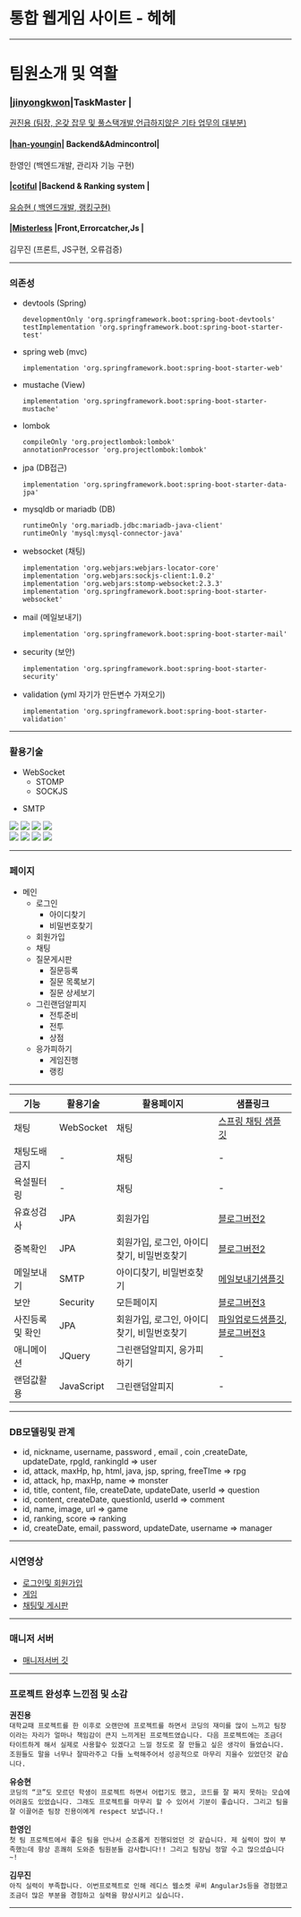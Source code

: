 # 통합 웹게임 사이트  - 헤헤
---
# 팀원소개 및 역활

###  |[**jinyongkwon**](https://github.com/jinyongkwon)|TaskMaster  |
[권진용 (팀장, 온갖 잡무 및 풀스택개발,언급하지않은 기타 업무의 대부분)](https://drive.google.com/file/d/1-7WQKKHfgGntvdoua5ovEru0dJggOG5U/view?usp=sharing)
#### |[**han-youngin**](https://github.com/han-youngin)| Backend&Admincontrol|
한영인 (백엔드개발, 관리자 기능 구현) [](http://)
#### |[**cotiful**](https://github.com/cotiful)  |Backend & Ranking system  |
[유승현 ( 백엔드개발, 랭킹구현)](https://www.quora.com/What-does-beautiful-code-look-like)
#### |[**Misterless**](https://github.com/Misterless)  |Front,Errorcatcher,Js   |
김무진 (프론트, JS구현, 오류검증)

---
### 의존성
+ devtools (Spring)
    ```
    developmentOnly 'org.springframework.boot:spring-boot-devtools'
    testImplementation 'org.springframework.boot:spring-boot-starter-test'
    ```
+ spring web (mvc)
    ```
    implementation 'org.springframework.boot:spring-boot-starter-web'
    ```
+ mustache (View)
    ```
    implementation 'org.springframework.boot:spring-boot-starter-mustache'
    ```
+ lombok 
    ```
    compileOnly 'org.projectlombok:lombok'
    annotationProcessor 'org.projectlombok:lombok'
    ```
+ jpa (DB접근)
    ```
    implementation 'org.springframework.boot:spring-boot-starter-data-jpa'
    ```
+ mysqldb or mariadb (DB)
    ```
    runtimeOnly 'org.mariadb.jdbc:mariadb-java-client'
    runtimeOnly 'mysql:mysql-connector-java'
    ```
+ websocket (채팅)
    ```
    implementation 'org.webjars:webjars-locator-core'
    implementation 'org.webjars:sockjs-client:1.0.2'
    implementation 'org.webjars:stomp-websocket:2.3.3'
    implementation 'org.springframework.boot:spring-boot-starter-websocket'
    ```
+ mail (메일보내기)
    ```
    implementation 'org.springframework.boot:spring-boot-starter-mail'
    ```
+ security (보안)
    ```
    implementation 'org.springframework.boot:spring-boot-starter-security'
    ```
+ validation (yml 자기가 만든변수 가져오기)
    ```
    implementation 'org.springframework.boot:spring-boot-starter-validation'
    ```
---
### 활용기술
+ WebSocket
    + STOMP
    + SOCKJS
- SMTP
<div>
    <img src="https://img.shields.io/badge/SpringBoot-6DB33F?style=for-the-badge&logo=SpringBoot&logoColor=white">
    <img src="https://img.shields.io/badge/Java-007396?style=for-the-badge&logo=Java&logoColor=white">
    <img src="https://img.shields.io/badge/JavaScript-3F7DF1E?style=for-the-badge&logo=JavaScript&logoColor=white">
    <img src="https://img.shields.io/badge/jQuery-0769AD?style=for-the-badge&logo=jQuery&logoColor=white">
</div>
<div>
    <img src="https://img.shields.io/badge/Bootstrap-7952B3?style=for-the-badge&logo=Bootstrap&logoColor=white">
    <img src="https://img.shields.io/badge/MariaDB-003545?style=for-the-badge&logo=MariaDB&logoColor=white">
    <img src="https://img.shields.io/badge/MySQL-4479A1?style=for-the-badge&logo=MySQL&logoColor=white">
    <img src="https://img.shields.io/badge/SpringSecurity-6DB33F?style=for-the-badge&logo=SpringSecurity&logoColor=white">
</div>

---
### 페이지 
+ 메인
    + 로그인
        + 아이디찾기
        + 비밀번호찾기
    + 회원가입
    + 채팅
    + 질문게시판
        + 질문등록
        + 질문 목록보기
        + 질문 상세보기
    + 그린랜덤알피지
        + 전투준비
        + 전투
        + 상점
    + 응가피하기
        + 게임진행
        + 랭킹
---
|기능|활용기술|활용페이지|샘플링크|
|---|----|-----|----|
|채팅|WebSocket|채팅|[스프링 채팅 샘플 깃](https://github.com/jinyongkwon/Spring-Websocket-sample)|
|채팅도배금지|-|채팅|-|
|욕설필터링|-|채팅|-|
|유효성검사|JPA|회원가입|[블로그버전2](https://github.com/jinyongkwon/BlogProject-V2)|
|중복확인|JPA|회원가입, 로그인, 아이디찾기, 비밀번호찾기|[블로그버전2](https://github.com/jinyongkwon/BlogProject-V2)|
|메일보내기|SMTP|아이디찾기, 비밀번호찾기|[메일보내기샘플깃](https://github.com/codingspecialist/Springboot-mail-test)|
|보안|Security|모든페이지|[블로그버전3](https://github.com/jinyongkwon/BlogProject-V3)|
|사진등록및 확인|JPA|회원가입, 로그인, 아이디찾기, 비밀번호찾기|[파일업로드샘플깃](https://github.com/jinyongkwon/Spring-Fileupload-sample), [블로그버전3](https://github.com/jinyongkwon/BlogProject-V3)|
|애니메이션|JQuery|그린랜덤알피지, 응가피하기|-|
|랜덤값활용|JavaScript|그린랜덤알피지|-|
---
### DB모델링및 관계
- id, nickname, username, password , email , coin ,createDate, updateDate, rpgId, rankingId => user
- id, attack, maxHp, hp, html, java, jsp, spring, freeTIme => rpg
- id, attack, hp, maxHp, name => monster
- id, title, content, file, createDate, updateDate, userId => question
- id, content, createDate, questionId, userId => comment
- id, name, image, url => game
- id, ranking, score => ranking
- id, createDate, email, password, updateDate, username => manager
---
### 시연영상
* [로그인및 회원가입](https://www.youtube.com/watch_popup?v=oT_0-2WqUaY)
* [게임](https://www.youtube.com/watch_popup?v=z81bZgSHJVY)
* [채팅및 게시판](https://www.youtube.com/watch_popup?v=6ToFD8tmFLw)
---
### 매니저 서버
- [매니저서버 깃](https://github.com/han-youngin/manager)
---
### 프로젝트 완성후 느낀점 및 소감
**권진용**<br/>
`대학교때 프로젝트를 한 이후로 오랜만에 프로젝트를 하면서 코딩의 재미를 많이 느끼고 팀장이라는 자리가 얼마나 책임감이 큰지 느끼게된 프로젝트였습니다. 다음 프로젝트에는 조금더 타이트하게 해서 실제로 사용할수 있겠다고 느낄 정도로 잘 만들고 싶은 생각이 들었습니다. 조원들도 말을 너무나 잘따라주고 다들 노력해주어서 성공적으로 마무리 지을수 있었던것 같습니다.`

**유승현**<br/>
`코딩의 “코”도 모르던 학생이 프로젝트 하면서 어렵기도 했고, 코드를 잘 짜지 못하는 모습에 어려움도 있었습니다. 그래도 프로젝트를 마무리 할 수 있어서 기분이 좋습니다. 그리고 팀을 잘 이끌어준 팀장 진용이에게 respect 보냅니다.!`

**한영인**<br/>
`첫 팀 프로젝트에서 좋은 팀을 만나서 순조롭게 진행되었던 것 같습니다. 제 실력이 많이 부족했는데 항상 흔쾌히 도와준 팀원분들 감사합니다!! 그리고 팀장님 정말 수고 많으셨습니다~!`

**김무진**<br/>
`아직 실력이 부족합니다. 이번프로젝트로 인해 레디스 웹소켓 루비 AngularJs등을 경험했고 조금더 많은 부분을 경험하고 실력을 향상시키고 싶습니다.`

---
